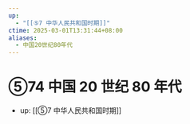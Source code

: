 ```yaml
---
up:
  - "[[⑤7 中华人民共和国时期]]"
ctime: 2025-03-01T13:31:44+08:00
aliases:
  - 中国20世纪80年代
---
```


# ⑤74 中国 20 世纪 80 年代

- up: [[⑤7 中华人民共和国时期]]
